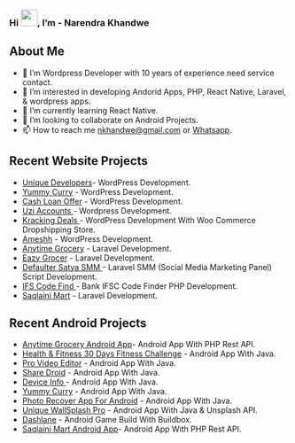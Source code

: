 
### Hi <img src="https://raw.githubusercontent.com/MartinHeinz/MartinHeinz/master/wave.gif" width="30px">, I’m - Narendra Khandwe


<h2> About Me </h2>


- 👋 I’m Wordpress Developer with 10 years of experience need service contact.
- 👀 I’m interested in developing Andorid Apps, PHP, React Native, Laravel, & wordpress apps.
- 🌱 I’m currently learning React Native.
- 💞️ I’m looking to collaborate on Android Projects.
- 📫 How to reach me  [nkhandwe@gmail.com](mailto:nkhandwe@gmail.com) or  [Whatsapp](https://wa.me/message/NSAUJ5OHCRA6L1).  

<h2>Recent Website Projects </h2>



- [Unique Developers](https://uniquedevelopers.online/)- WordPress Development. </br>
- [Yummy Curry](https://yummy-curry.com/) - WordPress Development. </br>
- [Cash Loan Offer](https://cashloanoffer.in/) - WordPress Development. </br>
- [Uzi Accounts ](https://uziaccounts.com/) - Wordpress Development. </br>
- [Kracking Deals ](https://krackingdeals.com/) - WordPress Development With Woo Commerce Dropshipping Store.</br>
- [Ameshh](https://ameshh.com/) - WordPress Development. </br>
- [Anytime Grocery](https://anytimegrocery.in/) - Laravel Development. </br>
- [Eazy Grocer](https://eazygrocer.in/) - Laravel Development. </br>
- [Defaulter Satya SMM ](https://defaultersatyasmm.online/) - Laravel SMM (Social Media Marketing Panel) Script Development. </br>
- [IFS Code Find ](https://ifscodefind.in/) - Bank IFSC Code Finder PHP Development. </br>
- [Saqlaini Mart](https://saqlainimart.in/) -  Laravel Development. </br>


<h2>Recent Android Projects </h2>


- [Anytime Grocery Android App](https://play.google.com/store/apps/details?id=com.anytimegrocery.shop)- Android App With PHP Rest API. </br>
- [Health &amp; Fitness 30 Days Fitness Challenge](https://play.google.com/store/apps/details?id=com.nktech.healthmanager) - Android App With Java. </br>
- [Pro Video Editor](https://play.google.com/store/apps/details?id=com.nktech.allinonevideoeditor) - Android App With Java. </br>
- [Share Droid](https://play.google.com/store/apps/details?id=com.shareit.uniquedevelopers) - Android App With Java. </br>
- [Device Info ](https://play.google.com/store/apps/details?id=com.droidloverx.deviceinfo) - Android App With Java. </br>
- [Yummy Curry](https://play.google.com/store/apps/details?id=com.yummy.curry) - Android App With Java.  </br>
- [Photo Recover App For Android](https://play.google.com/store/apps/details?id=com.uniquedevelopers.recoverphotos) - Android App With Java.  </br>
- [Unique WallSplash Pro](https://play.google.com/store/apps/details?id=wallsplash.droidloverx.com) - Android App With Java & Unsplash API.  </br>
- [Dashlane](https://play.google.com/store/apps/details?id=com.nktech.dashlane) - Android Game Build With Buildbox.  </br>
- [Saqlaini Mart Android App](https://play.google.com/store/apps/details?id=saqlainimart.user.shop)- Android App With PHP Rest API. </br>


 
<!---
nkhandwe/nkhandwe is a ✨ special ✨ repository because its `README.md` (this file) appears on your GitHub profile.
You can click the Preview link to take a look at your changes.
--->
